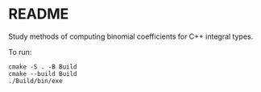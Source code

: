 # README

Study methods of computing binomial coefficients for C++ integral types.


To run:

```
cmake -S . -B Build
cmake --build Build
./Build/bin/exe
```
